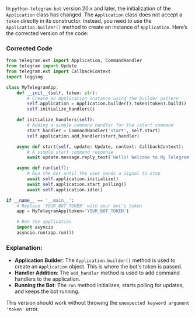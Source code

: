 In `python-telegram-bot` version 20.x and later, the initialization of the `Application` class has changed. The `Application` class does not accept a `token` directly in its constructor. Instead, you need to use the `Application.builder()` method to create an instance of `Application`. Here’s the corrected version of the code:

### Corrected Code

```python
from telegram.ext import Application, CommandHandler
from telegram import Update
from telegram.ext import CallbackContext
import logging

class MyTelegramApp:
    def __init__(self, token: str):
        # Create an Application instance using the builder pattern
        self.application = Application.builder().token(token).build()
        self.initialize_handlers()

    def initialize_handlers(self):
        # Adding a simple command handler for the /start command
        start_handler = CommandHandler('start', self.start)
        self.application.add_handler(start_handler)

    async def start(self, update: Update, context: CallbackContext):
        # A simple start command response
        await update.message.reply_text('Hello! Welcome to My Telegram Bot.')

    async def run(self):
        # Run the bot until the user sends a signal to stop
        await self.application.initialize()
        await self.application.start_polling()
        await self.application.idle()

if __name__ == '__main__':
    # Replace 'YOUR_BOT_TOKEN' with your bot's token
    app = MyTelegramApp(token='YOUR_BOT_TOKEN')

    # Run the application
    import asyncio
    asyncio.run(app.run())
```

### Explanation:

- **Application Builder**: The `Application.builder()` method is used to create an `Application` object. This is where the bot's token is passed.
- **Handler Addition**: The `add_handler` method is used to add command handlers to the application.
- **Running the Bot**: The `run` method initializes, starts polling for updates, and keeps the bot running.

This version should work without throwing the `unexpected keyword argument 'token'` error.
